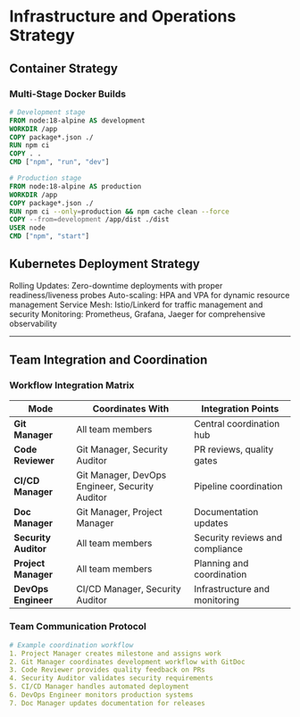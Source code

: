 # Infrastructure and Operations Strategy

## Container Strategy

### Multi-Stage Docker Builds
```dockerfile
# Development stage
FROM node:18-alpine AS development
WORKDIR /app
COPY package*.json ./
RUN npm ci
COPY . .
CMD ["npm", "run", "dev"]

# Production stage  
FROM node:18-alpine AS production
WORKDIR /app
COPY package*.json ./
RUN npm ci --only=production && npm cache clean --force
COPY --from=development /app/dist ./dist
USER node
CMD ["npm", "start"]
```
## Kubernetes Deployment Strategy

Rolling Updates: Zero-downtime deployments with proper readiness/liveness probes
Auto-scaling: HPA and VPA for dynamic resource management
Service Mesh: Istio/Linkerd for traffic management and security
Monitoring: Prometheus, Grafana, Jaeger for comprehensive observability

---

## Team Integration and Coordination

### Workflow Integration Matrix

| Mode | Coordinates With | Integration Points |
|------|-----------------|-------------------|
| **Git Manager** | All team members | Central coordination hub |
| **Code Reviewer** | Git Manager, Security Auditor | PR reviews, quality gates |
| **CI/CD Manager** | Git Manager, DevOps Engineer, Security Auditor | Pipeline coordination |
| **Doc Manager** | Git Manager, Project Manager | Documentation updates |
| **Security Auditor** | All team members | Security reviews and compliance |
| **Project Manager** | All team members | Planning and coordination |
| **DevOps Engineer** | CI/CD Manager, Security Auditor | Infrastructure and monitoring |

### Team Communication Protocol
```yaml
# Example coordination workflow
1. Project Manager creates milestone and assigns work
2. Git Manager coordinates development workflow with GitDoc
3. Code Reviewer provides quality feedback on PRs
4. Security Auditor validates security requirements  
5. CI/CD Manager handles automated deployment
6. DevOps Engineer monitors production systems
7. Doc Manager updates documentation for releases